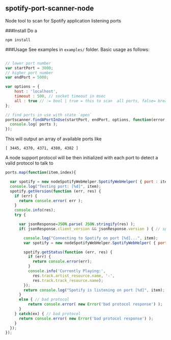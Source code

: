 ## spotify-port-scanner-node
Node tool to scan for Spotify application listening ports

###Install
Do a

```shell
npm install
```

###Usage
See examples in `examples/` folder. Basic usage as follows:

```javascript

// lower port number
var startPort = 3000;
// higher port number
var endPort = 5000;

var options = {
    host : 'localhost',
    timeout : 500, // socket timeout in msec
    all : true // := bool | true = this to scan  all ports, false= break at first port
};

// find ports in use with state `open`
portscanner.findAPortInUse(startPort, endPort, options, function(error, ports) {
  console.log( ports );
});
```

This will output an array of available ports like

```shell
[ 3445, 4370, 4371, 4380, 4382 ]
```

A node support protocol will be then initialized with each port to detect a valid protocol to talk to

```javascript
ports.map(function(item,index){

  var spotify = new nodeSpotifyWebHelper.SpotifyWebHelper( { port : item });
  console.log("Testing port: [%d]", item);
  spotify.getVersion(function (err, res) {
    if (err) {
      return console.error( err );
    }
    console.info(res);
    try {

      var jsonResponse=JSON.parse( JSON.stringify(res) );
      if( jsonResponse.client_version && jsonResponse.version ) { // spotify local protocol

        console.log("Connecting to Spotify on port [%d]...", item);
        var spotify = new nodeSpotifyWebHelper.SpotifyWebHelper( { port : item });

        spotify.getStatus(function (err, res) {
          if (err) {
            return console.error(err);
          }
          console.info('Currently Playing:',
            res.track.artist_resource.name, '-',
            res.track.track_resource.name);
        });
        return console.log("Spotify is listening on port [%d]", item);
      }
      else { // bad protocol
          return console.error( new Error('bad protocol response') );
      }
    } catch(ex) { // bad protocol
      return console.error( new Error('bad protocol response') );
    }
  });
});
```
